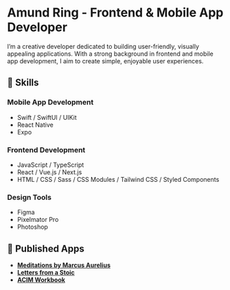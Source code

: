 # Amund Ring - Frontend & Mobile App Developer

I’m a creative developer dedicated to building user-friendly, visually appealing applications. With a strong background in frontend and mobile app development, I aim to create simple, enjoyable user experiences.

## 🚀 Skills

### **Mobile App Development**  
- Swift / SwiftUI / UIKit  
- React Native  
- Expo  

### **Frontend Development**  
- JavaScript / TypeScript  
- React / Vue.js / Next.js  
- HTML / CSS / Sass / CSS Modules / Tailwind CSS / Styled Components  

### **Design Tools**  
- Figma  
- Pixelmator Pro  
- Photoshop  

## 📱 Published Apps

- **[Meditations by Marcus Aurelius](https://apple.co/3Mygopg)**
- **[Letters from a Stoic](https://apple.co/3NtfudT)**  
- **[ACIM Workbook](https://apple.co/4cWbCfY)**  
